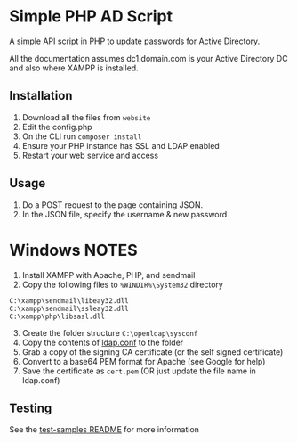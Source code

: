 # Simple PHP AD Script
A simple API script in PHP to update passwords for Active Directory.

All the documentation assumes dc1.domain.com is your Active Directory DC and also where XAMPP is installed.

## Installation
1. Download all the files from `website`
2. Edit the config.php
3. On the CLI run `composer install`
4. Ensure your PHP instance has SSL and LDAP enabled
5. Restart your web service and access

## Usage
1. Do a POST request to the page containing JSON.
2. In the JSON file, specify the username & new password

# Windows NOTES
1. Install XAMPP with Apache, PHP, and sendmail
2. Copy the following files to `%WINDIR%\System32` directory
```
C:\xampp\sendmail\libeay32.dll
C:\xampp\sendmail\ssleay32.dll
C:\xampp\php\libsasl.dll
```
3. Create the folder structure `C:\openldap\sysconf`
4. Copy the contents of [ldap.conf](OpenLDAP/sysconf/ldap.conf) to the folder
5. Grab a copy of the signing CA certificate (or the self signed certificate)
6. Convert to a base64 PEM format for Apache (see Google for help)
7. Save the certificate as `cert.pem` (OR just update the file name in ldap.conf)

## Testing
See the [test-samples README](test-samples/README.md) for more information
